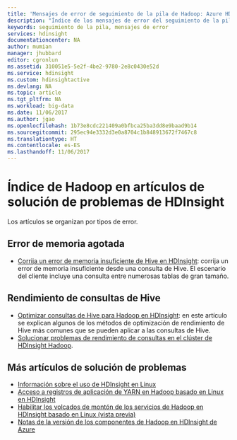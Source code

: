```yaml
---
title: 'Mensajes de error de seguimiento de la pila de Hadoop: Azure HDInsight | Microsoft Docs'
description: "Índice de los mensajes de error del seguimiento de la pila de Hadoop en Azure HDInsight. Encuentre el error en la lista para ver la información de solución de problemas."
keywords: seguimiento de la pila, mensajes de error
services: hdinsight
documentationcenter: NA
author: mumian
manager: jhubbard
editor: cgronlun
ms.assetid: 310051e5-5e2f-4be2-9780-2e8c0430e52d
ms.service: hdinsight
ms.custom: hdinsightactive
ms.devlang: NA
ms.topic: article
ms.tgt_pltfrm: NA
ms.workload: big-data
ms.date: 11/06/2017
ms.author: jgao
ms.openlocfilehash: 1b73e8cdc221409a0bfbca25ba3dd8e9baad9b14
ms.sourcegitcommit: 295ec94e3332d3e0a8704c1b848913672f7467c8
ms.translationtype: HT
ms.contentlocale: es-ES
ms.lasthandoff: 11/06/2017
---
```

# <a name="index-of-hadoop-in-hdinsight-troubleshooting-articles"></a>Índice de Hadoop en artículos de solución de problemas de HDInsight
Los artículos se organizan por tipos de error.

## <a name="out-of-memory-error"></a>Error de memoria agotada
* [Corrija un error de memoria insuficiente de Hive en HDInsight](hdinsight-hadoop-hive-out-of-memory-error-oom.md): corrija un error de memoria insuficiente desde una consulta de Hive. El escenario del cliente incluye una consulta entre numerosas tablas de gran tamaño.

## <a name="hive-query-performance"></a>Rendimiento de consultas de Hive
* [Optimizar consultas de Hive para Hadoop en HDInsight](hdinsight-hadoop-optimize-hive-query.md): en este artículo se explican algunos de los métodos de optimización de rendimiento de Hive más comunes que se pueden aplicar a las consultas de Hive.
* [Solucionar problemas de rendimiento de consultas en el clúster de HDInsight Hadoop](https://blogs.msdn.microsoft.com/bigdatasupport/2015/08/13/troubleshooting-hive-query-performance-in-hdinsight-hadoop-cluster/).

## <a name="more-troubleshooting-articles"></a>Más artículos de solución de problemas
* [Información sobre el uso de HDInsight en Linux](hdinsight-hadoop-linux-information.md)
* [Acceso a registros de aplicación de YARN en Hadoop basado en Linux en HDInsight](hdinsight-hadoop-access-yarn-app-logs-linux.md)
* [Habilitar los volcados de montón de los servicios de Hadoop en HDInsight basado en Linux (vista previa)](hdinsight-hadoop-collect-debug-heap-dump-linux.md)
* [Notas de la versión de los componentes de Hadoop en HDInsight de Azure](hdinsight-release-notes.md)

